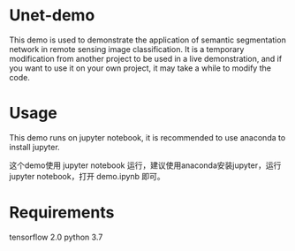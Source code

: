 # Unet-demo
This demo is used to demonstrate the application of semantic segmentation network in remote sensing image classification. It is a temporary modification from another project to be used in a live demonstration, and if you want to use it on your own project, it may take a while to modify the code.

# Usage
This demo runs on jupyter notebook, it is recommended to use anaconda to install jupyter.

这个demo使用 jupyter notebook 运行，建议使用anaconda安装jupyter，运行 jupyter notebook，打开 demo.ipynb 即可。

# Requirements
tensorflow 2.0
python 3.7
